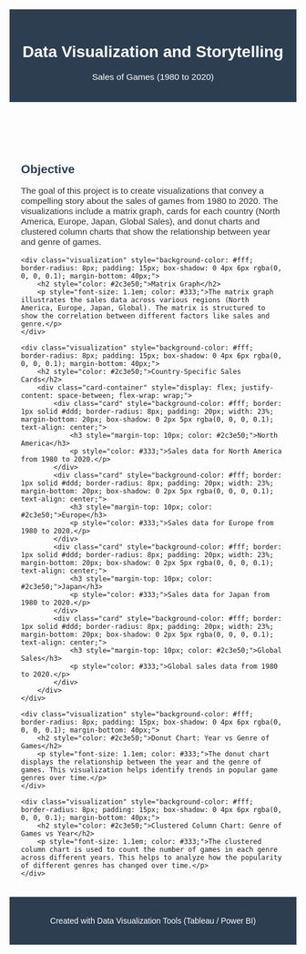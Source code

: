 <header style="background-color: #2c3e50; color: white; padding: 20px; text-align: center;">
    <h1 style="font-family: Arial, sans-serif;">Data Visualization and Storytelling</h1>
    <p style="font-family: Arial, sans-serif; font-size: 1.1em;">Sales of Games (1980 to 2020)</p>
</header>

<section style="padding: 20px; max-width: 1200px; margin: 0 auto; font-family: Arial, sans-serif;">
    <h2 style="color: #2c3e50;">Objective</h2>
    <p style="font-size: 1.1em; color: #333;">The goal of this project is to create visualizations that convey a compelling story about the sales of games from 1980 to 2020. The visualizations include a matrix graph, cards for each country (North America, Europe, Japan, Global Sales), and donut charts and clustered column charts that show the relationship between year and genre of games.</p>

    <div class="visualization" style="background-color: #fff; border-radius: 8px; padding: 15px; box-shadow: 0 4px 6px rgba(0, 0, 0, 0.1); margin-bottom: 40px;">
        <h2 style="color: #2c3e50;">Matrix Graph</h2>
        <p style="font-size: 1.1em; color: #333;">The matrix graph illustrates the sales data across various regions (North America, Europe, Japan, Global). The matrix is structured to show the correlation between different factors like sales and genre.</p>
    </div>

    <div class="visualization" style="background-color: #fff; border-radius: 8px; padding: 15px; box-shadow: 0 4px 6px rgba(0, 0, 0, 0.1); margin-bottom: 40px;">
        <h2 style="color: #2c3e50;">Country-Specific Sales Cards</h2>
        <div class="card-container" style="display: flex; justify-content: space-between; flex-wrap: wrap;">
            <div class="card" style="background-color: #fff; border: 1px solid #ddd; border-radius: 8px; padding: 20px; width: 23%; margin-bottom: 20px; box-shadow: 0 2px 5px rgba(0, 0, 0, 0.1); text-align: center;">
                <h3 style="margin-top: 10px; color: #2c3e50;">North America</h3>
                <p style="color: #333;">Sales data for North America from 1980 to 2020.</p>
            </div>
            <div class="card" style="background-color: #fff; border: 1px solid #ddd; border-radius: 8px; padding: 20px; width: 23%; margin-bottom: 20px; box-shadow: 0 2px 5px rgba(0, 0, 0, 0.1); text-align: center;">
                <h3 style="margin-top: 10px; color: #2c3e50;">Europe</h3>
                <p style="color: #333;">Sales data for Europe from 1980 to 2020.</p>
            </div>
            <div class="card" style="background-color: #fff; border: 1px solid #ddd; border-radius: 8px; padding: 20px; width: 23%; margin-bottom: 20px; box-shadow: 0 2px 5px rgba(0, 0, 0, 0.1); text-align: center;">
                <h3 style="margin-top: 10px; color: #2c3e50;">Japan</h3>
                <p style="color: #333;">Sales data for Japan from 1980 to 2020.</p>
            </div>
            <div class="card" style="background-color: #fff; border: 1px solid #ddd; border-radius: 8px; padding: 20px; width: 23%; margin-bottom: 20px; box-shadow: 0 2px 5px rgba(0, 0, 0, 0.1); text-align: center;">
                <h3 style="margin-top: 10px; color: #2c3e50;">Global Sales</h3>
                <p style="color: #333;">Global sales data from 1980 to 2020.</p>
            </div>
        </div>
    </div>

    <div class="visualization" style="background-color: #fff; border-radius: 8px; padding: 15px; box-shadow: 0 4px 6px rgba(0, 0, 0, 0.1); margin-bottom: 40px;">
        <h2 style="color: #2c3e50;">Donut Chart: Year vs Genre of Games</h2>
        <p style="font-size: 1.1em; color: #333;">The donut chart displays the relationship between the year and the genre of games. This visualization helps identify trends in popular game genres over time.</p>
    </div>

    <div class="visualization" style="background-color: #fff; border-radius: 8px; padding: 15px; box-shadow: 0 4px 6px rgba(0, 0, 0, 0.1); margin-bottom: 40px;">
        <h2 style="color: #2c3e50;">Clustered Column Chart: Genre of Games vs Year</h2>
        <p style="font-size: 1.1em; color: #333;">The clustered column chart is used to count the number of games in each genre across different years. This helps to analyze how the popularity of different genres has changed over time.</p>
    </div>
</section>

<footer style="background-color: #2c3e50; color: white; padding: 20px; text-align: center;">
    <p style="font-family: Arial, sans-serif;">Created with Data Visualization Tools (Tableau / Power BI)</p>
</footer>
